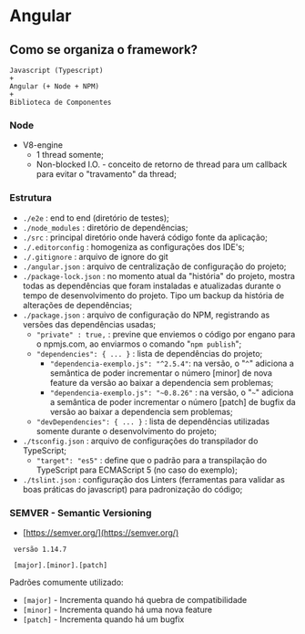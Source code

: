 # Angular

## Como se organiza o framework?

```
Javascript (Typescript)
+
Angular (+ Node + NPM)
+
Biblioteca de Componentes
```


### Node

- V8-engine
    - 1 thread somente;
    - Non-blocked I.O. - conceito de retorno de thread para um callback para evitar o "travamento" da thread;


### Estrutura

- `./e2e` : end to end (diretório de testes);
- `./node_modules` : diretório de dependências;
- `./src` : principal diretório onde haverá código fonte da aplicação;
- `./.editorconfig` : homogeniza as configurações dos IDE's;
- `./.gitignore` : arquivo de ignore do git
- `./angular.json` : arquivo de centralização de configuração do projeto;
- `./package-lock.json` : no momento atual da "história" do projeto, mostra todas as dependências que foram instaladas e atualizadas durante o tempo de desenvolvimento do projeto. Tipo um backup da história de alterações de dependências;
- `./package.json` : arquivo de configuração do NPM, registrando as versões das dependências usadas;
    - `"private" : true,` : previne que enviemos o código por engano para o npmjs.com, ao enviarmos o comando "`npm publish`";
    - `"dependencies": { ... }` : lista de dependências do projeto;
        - `"dependencia-exemplo.js": "^2.5.4"`: na versão, o "`^`" adiciona a semântica de poder incrementar o número [minor] de nova feature da versão ao baixar a dependencia sem problemas;
        - `"dependencia-exemplo.js": "~0.8.26"` : na versão, o "`~`" adiciona a semântica de poder incrementar o número [patch] de bugfix da versão ao baixar a dependencia sem problemas;
    - `"devDependencies": { ... }` : lista de dependências utilizadas somente durante o desenvolvimento do projeto;
- `./tsconfig.json` : arquivo de configurações do transpilador do TypeScript;
    - `"target": "es5"` : define que o padrão para a transpilação do TypeScript para ECMAScript 5 (no caso do exemplo);
- `./tslint.json` : configuração dos Linters (ferramentas para validar as boas práticas do javascript) para padronização do código;



### SEMVER - Semantic Versioning

- [https://semver.org/](https://semver.org/)

```
 versão 1.14.7

 [major].[minor].[patch]

 ```

Padrões comumente utilizado:

 - `[major]` - Incrementa quando há quebra de compatibilidade
 - `[minor]` - Incrementa quando há uma nova feature
 - `[patch]` - Incrementa quando há um bugfix